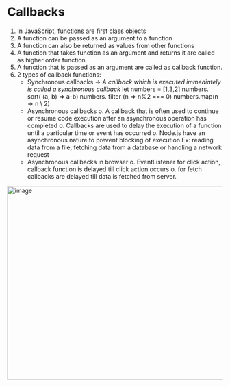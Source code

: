 # Callbacks
1. In JavaScript, functions are first class objects
2. A function can be passed as an argument to a function
3. A function can also be returned as values from other functions
4. A function that takes function as an argument and returns it are called as higher order function
5. A function that is passed as an argument are called as callback function.
6. 2 types of callback functions:
   - Synchronous callbacks -> _A callback which is executed immediately is called a synchronous callback_
        let numbers = [1,3,2]
        numbers. sort( (a, b) => a-b)
        numbers. filter (n => n%2 === 0)
        numbers.map(n => n \ 2)
   - Asynchronous callbacks
        o. A callback that is often used to continue or resume code execution after an
        asynchronous operation has completed
        o. Callbacks are used to delay the execution of a function until a particular time or
        event has occurred
        o. Node.js have an asynchronous nature to prevent blocking of execution
        Ex: reading data from a file, fetching data from a database or handling a network
        request
   - Asynchronous callbacks in browser
      o. EventListener for click action, callback function is delayed till click action occurs
      o. for fetch callbacks are delayed till data is fetched from server.
<img width="859" height="453" alt="image" src="https://github.com/user-attachments/assets/7bca3b53-58bf-4b18-b290-b1f11c966bd4" />
